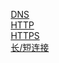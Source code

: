 

&emsp; [DNS](docs/network/DNS.md)  
&emsp; [HTTP](/docs/network/HTTP.md)  
&emsp; [HTTPS](/docs/network/HTTPS.md)  
&emsp; [长/短连接](/docs/network/connection.md)   


<!-- 

IP、TCP和DNS与HTTP的密切关系
https://www.cnblogs.com/it-cen/p/4899692.html
-->